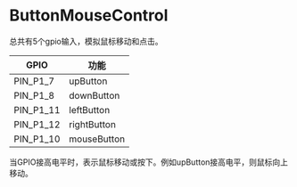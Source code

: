 # ButtonMouseControl

总共有5个gpio输入，模拟鼠标移动和点击。

|GPIO      |功能      |
|----      |----      |
| PIN_P1_7 | upButton |
| PIN_P1_8 | downButton |
| PIN_P1_11 | leftButton |
| PIN_P1_12 | rightButton |
| PIN_P1_10 | mouseButton |

当GPIO接高电平时，表示鼠标移动或按下。例如upButton接高电平，则鼠标向上移动。

